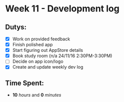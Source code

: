 # Week 11 - Development log

## Dutys:
 - [X] Work on provided feedback
 - [X] Finish polished app
 - [X] Start figuring out AppStore details
 - [X] Book study room (n/a 24/11/16 2:30PM-3:30PM)
 - [ ] Decide on app icon/logo
 - [X] Create and update weekly dev log

## Time Spent:
* **10** _hours_ and **0** _minutes_

